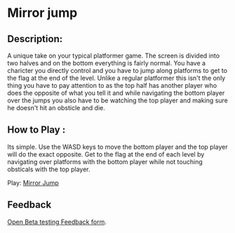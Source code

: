 # Mirror jump
## Description:
A unique take on your typical platformer game. The screen is divided into two halves and on the bottom everything is fairly normal. You have a charicter you directly control and you have to jump along platforms to get to the flag at the end of the level. Unlike a regular platformer this isn't the only thing you have to pay attention to as the top half has another player who does the opposite of what you tell it and while navigating the bottom player over the jumps you also have to be watching the top player and making sure he doesn't hit an obsticle and die.
## How to Play :
Its simple. Use the WASD keys to move the bottom player and the top player will do the exact opposite. Get to the flag at the end of each level by navigating over platforms with the bottom player while not touching obsticals with the top player.

Play: [Mirror Jump ](angelosync.html)
## Feedback
[Open Beta testing Feedback form](https://docs.google.com/forms/d/e/1FAIpQLSe5RGM9y7WZ7glFhx2rDU3xAV5HnYQt9zhfPXSLkqV2f3l1YQ/viewform?usp=sf_link).